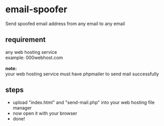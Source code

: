 # email-spoofer
<p>Send spoofed email address from any email to any email</p>

<h2>requirement</h2>
<p>any web hosting service <br>
 example: 000webhost.com <br><br>
<b> note: </b><br>
 your web hosting service must have phpmailer to send mail successfully</p>


<h2>steps</h2>
<ul><li>
upload "index.html" and "send-mail.php" into your web hosting file manager
</li><li>
now open it with your browser
</li><li>
done!
</li></ul>
